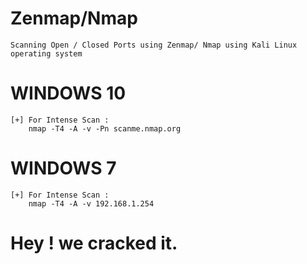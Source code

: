 # Zenmap/Nmap
	Scanning Open / Closed Ports using Zenmap/ Nmap using Kali Linux operating system
	
# WINDOWS 10	
	
	[+] For Intense Scan :
     	nmap -T4 -A -v -Pn scanme.nmap.org
			
# WINDOWS 7			
	
	[+] For Intense Scan :
     	nmap -T4 -A -v 192.168.1.254
			
# Hey ! we cracked it.
